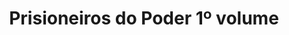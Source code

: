 ---
Numero: 307
title: Prisioneiros do Poder 1º volume
Autor: Arkadi Strugatski
Co-autor: Boris Strugatski
Ano-de-Publicacao: 1983
Titulo-original: ????????? ??????
Tradutor: Eurico da Fonseca
Co-tradutor: 
Ano-de-edicao: 1971
alias: Arkadi-Strugatski
Autor2-alias: Boris-Strugatski
Tradutor1-alias: Eurico-da-Fonseca
Tradutor2-alias: 
Titulo-link: 307-Prisioneiros-do-Poder-1-volume
Capa: António Pedro
pags: 205
Capa-link: Antonio-Pedro
---